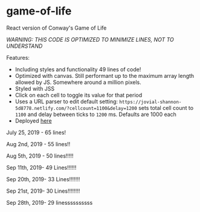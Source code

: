 # game-of-life

React version of Conway's Game of Life

_WARNING: THIS CODE IS OPTIMIZED TO MINIMIZE LINES, NOT TO UNDERSTAND_

Features:

-   Including styles and functionality 49 lines of code!
-   Optimized with canvas. Still performant up to the maximum array length
    allowed by JS. Somewhere around a million pixels.
-   Styled with JSS
-   Click on each cell to toggle its value for that period
-   Uses a URL parser to edit default setting:
    `https://jovial-shannon-5d8778.netlify.com/?cellcount=1100&delay=1200` sets
    total cell count to `1100` and delay between ticks to `1200` ms. Defaults
    are 1000 each
-   Deployed
    [here](https://jovial-shannon-5d8778.netlify.com/?cellcount=11000&delay=100)

July 25, 2019 - 65 lines!

Aug 2nd, 2019 - 55 lines!!

Aug 5th, 2019 - 50 lines!!!!!

Sep 11th, 2019- 49 Lines!!!!!!

Sep 20th, 2019- 33 Lines!!!!!!!

Sep 21st, 2019- 30 Lines!!!!!!!!

Sep 28th, 2019- 29 linessssssssss
